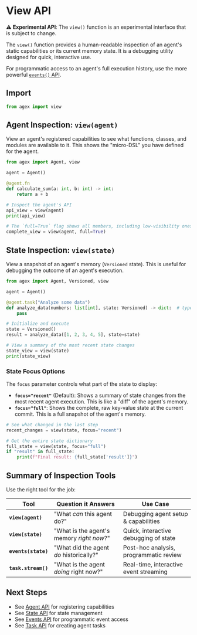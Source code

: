 # View API

⚠️ **Experimental API**: The `view()` function is an experimental interface that is subject to change.

The `view()` function provides a human-readable inspection of an agent's static capabilities or its current memory state. It is a debugging utility designed for quick, interactive use.

For programmatic access to an agent's full execution history, use the more powerful [`events()` API](events.md).

## Import

```python
from agex import view
```

## Agent Inspection: `view(agent)`

View an agent's registered capabilities to see what functions, classes, and modules are available to it. This shows the "micro-DSL" you have defined for the agent.

```python
from agex import Agent, view

agent = Agent()

@agent.fn
def calculate_sum(a: int, b: int) -> int:
    return a + b

# Inspect the agent's API
api_view = view(agent)
print(api_view)

# The `full=True` flag shows all members, including low-visibility ones
complete_view = view(agent, full=True)
```

## State Inspection: `view(state)`

View a snapshot of an agent's memory (`Versioned` state). This is useful for debugging the outcome of an agent's execution.

```python
from agex import Agent, Versioned, view

agent = Agent()

@agent.task("Analyze some data")
def analyze_data(numbers: list[int], state: Versioned) -> dict:  # type: ignore[return-value]
    pass

# Initialize and execute
state = Versioned()
result = analyze_data([1, 2, 3, 4, 5], state=state)

# View a summary of the most recent state changes
state_view = view(state)
print(state_view)
```

### State Focus Options

The `focus` parameter controls what part of the state to display:

- **`focus="recent"`** (Default): Shows a summary of state changes from the most recent agent execution. This is like a "diff" of the agent's memory.
- **`focus="full"`**: Shows the complete, raw key-value state at the current commit. This is a full snapshot of the agent's memory.

```python
# See what changed in the last step
recent_changes = view(state, focus="recent")

# Get the entire state dictionary
full_state = view(state, focus="full")
if "result" in full_state:
    print(f"Final result: {full_state['result']}")
```

## Summary of Inspection Tools

Use the right tool for the job:

| Tool | Question it Answers | Use Case |
|---|---|---|
| **`view(agent)`** | "What *can* this agent do?" | Debugging agent setup & capabilities |
| **`view(state)`** | "What is the agent's memory *right now*?" | Quick, interactive debugging of state |
| **`events(state)`** | "What did the agent *do* historically?" | Post-hoc analysis, programmatic review |
| **`task.stream()`** | "What is the agent *doing* right now?" | Real-time, interactive event streaming |

## Next Steps

- See [Agent API](agent.md) for registering capabilities
- See [State API](state.md) for state management
- See [Events API](events.md) for programmatic event access
- See [Task API](task.md) for creating agent tasks 